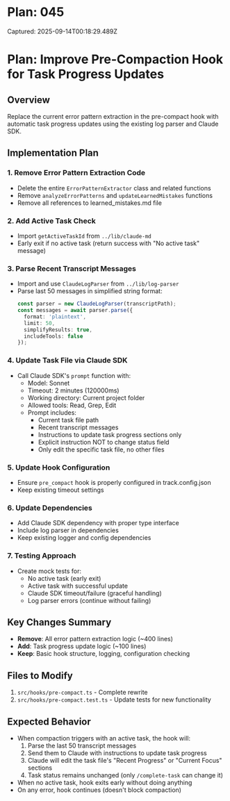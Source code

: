 # Plan: 045

Captured: 2025-09-14T00:18:29.489Z

# Plan: Improve Pre-Compaction Hook for Task Progress Updates

## Overview
Replace the current error pattern extraction in the pre-compact hook with automatic task progress updates using the existing log parser and Claude SDK.

## Implementation Plan

### 1. Remove Error Pattern Extraction Code
- Delete the entire `ErrorPatternExtractor` class and related functions
- Remove `analyzeErrorPatterns` and `updateLearnedMistakes` functions
- Remove all references to learned_mistakes.md file

### 2. Add Active Task Check
- Import `getActiveTaskId` from `../lib/claude-md`
- Early exit if no active task (return success with "No active task" message)

### 3. Parse Recent Transcript Messages
- Import and use `ClaudeLogParser` from `../lib/log-parser`
- Parse last 50 messages in simplified string format:
  ```typescript
  const parser = new ClaudeLogParser(transcriptPath);
  const messages = await parser.parse({
    format: 'plaintext',
    limit: 50,
    simplifyResults: true,
    includeTools: false
  });
  ```

### 4. Update Task File via Claude SDK
- Call Claude SDK's `prompt` function with:
  - Model: Sonnet
  - Timeout: 2 minutes (120000ms)
  - Working directory: Current project folder
  - Allowed tools: Read, Grep, Edit
  - Prompt includes:
    - Current task file path
    - Recent transcript messages
    - Instructions to update task progress sections only
    - Explicit instruction NOT to change status field
    - Only edit the specific task file, no other files

### 5. Update Hook Configuration
- Ensure `pre_compact` hook is properly configured in track.config.json
- Keep existing timeout settings

### 6. Update Dependencies
- Add Claude SDK dependency with proper type interface
- Include log parser in dependencies
- Keep existing logger and config dependencies

### 7. Testing Approach
- Create mock tests for:
  - No active task (early exit)
  - Active task with successful update
  - Claude SDK timeout/failure (graceful handling)
  - Log parser errors (continue without failing)

## Key Changes Summary
- **Remove**: All error pattern extraction logic (~400 lines)
- **Add**: Task progress update logic (~100 lines)
- **Keep**: Basic hook structure, logging, configuration checking

## Files to Modify
1. `src/hooks/pre-compact.ts` - Complete rewrite
2. `src/hooks/pre-compact.test.ts` - Update tests for new functionality

## Expected Behavior
- When compaction triggers with an active task, the hook will:
  1. Parse the last 50 transcript messages
  2. Send them to Claude with instructions to update task progress
  3. Claude will edit the task file's "Recent Progress" or "Current Focus" sections
  4. Task status remains unchanged (only `/complete-task` can change it)
- When no active task, hook exits early without doing anything
- On any error, hook continues (doesn't block compaction)